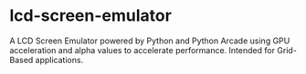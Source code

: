 # lcd-screen-emulator
A LCD Screen Emulator powered by Python and Python Arcade using GPU acceleration and alpha values to accelerate performance. Intended for Grid-Based applications.
